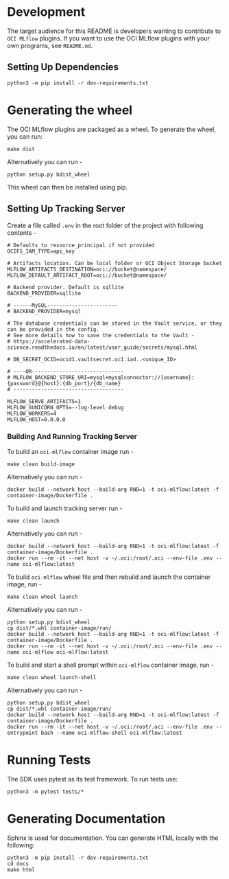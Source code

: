 # Development
The target audience for this README is developers wanting to contribute to `OCI MLflow` plugins. If you want to use the OCI MLflow plugins with your own programs, see `README.md`.

## Setting Up Dependencies

```
python3 -m pip install -r dev-requirements.txt
```

# Generating the wheel
The OCI MLflow plugins are packaged as a wheel. To generate the wheel, you can run:

```
make dist
```

Alternatively you can run -

```
python setup.py bdist_wheel
```

This wheel can then be installed using pip.


## Setting Up Tracking Server

Create a file called `.env` in the root folder of the project with following contents -

```
# Defaults to resource_principal if not provided
OCIFS_IAM_TYPE=api_key

# Artifacts location. Can be local folder or OCI Object Storage bucket
MLFLOW_ARTIFACTS_DESTINATION=oci://bucket@namespace/
MLFLOW_DEFAULT_ARTIFACT_ROOT=oci://bucket@namespace/

# Backend provider. Default is sqllite
BACKEND_PROVIDER=sqllite

# ------MySQL-----------------------
# BACKEND_PROVIDER=mysql

# The database credentials can be stored in the Vault service, or they can be provided in the config.
# See more details how to save the credentials to the Vault -
# https://accelerated-data-science.readthedocs.io/en/latest/user_guide/secrets/mysql.html

# DB_SECRET_OCID=ocid1.vaultsecret.oc1.iad..<unique_ID>

# ----OR------------------------------
# MLFLOW_BACKEND_STORE_URI=mysql+mysqlconnector://{username}:{password}@{host}:{db_port}/{db_name}
# ------------------------------------

MLFLOW_SERVE_ARTIFACTS=1
MLFLOW_GUNICORN_OPTS=--log-level debug
MLFLOW_WORKERS=4
MLFLOW_HOST=0.0.0.0
```

### Building And Running Tracking Server

To build an `oci-mlflow` container image run -

```
make clean build-image
```

Alternatively you can run -
```
docker build --network host --build-arg RND=1 -t oci-mlflow:latest -f container-image/Dockerfile .
```

To build and launch tracking server run -

```
make clean launch
```

Alternatively you can run -
```
docker build --network host --build-arg RND=1 -t oci-mlflow:latest -f container-image/Dockerfile .
docker run --rm -it --net host -v ~/.oci:/root/.oci --env-file .env --name oci-mlflow:latest
```

To build `oci-mlflow` wheel file and then rebuild and launch the container image, run -

```
make clean wheel launch
```

Alternatively you can run -

```
python setup.py bdist_wheel
cp dist/*.whl container-image/run/
docker build --network host --build-arg RND=1 -t oci-mlflow:latest -f container-image/Dockerfile .
docker run --rm -it --net host -v ~/.oci:/root/.oci --env-file .env --name oci-mlflow oci-mlflow:latest
```

To build and start a shell prompt within `oci-mlflow` container image, run -

```
make clean wheel launch-shell
```

Alternatively you can run -

```
python setup.py bdist_wheel
cp dist/*.whl container-image/run/
docker build --network host --build-arg RND=1 -t oci-mlflow:latest -f container-image/Dockerfile .
docker run --rm -it --net host -v ~/.oci:/root/.oci --env-file .env --entrypoint bash --name oci-mlflow-shell oci-mlflow:latest
```

# Running Tests
The SDK uses pytest as its test framework. To run tests use:

```
python3 -m pytest tests/*
```

# Generating Documentation
Sphinx is used for documentation. You can generate HTML locally with the following:

```
python3 -m pip install -r dev-requirements.txt
cd docs
make html
```
